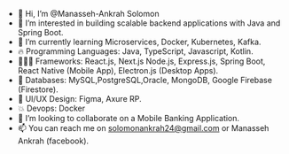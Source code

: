 - 👋 Hi, I’m @Manasseh-Ankrah Solomon
- 👀 I’m interested in building scalable backend applications with Java and Spring Boot.
- 🌱 I’m currently learning Microservices, Docker, Kubernetes, Kafka.
- 🔥 Programming Languages: Java, TypeScript, Javascript, Kotlin.
- 👨🏽‍💻 Frameworks: React.js, Next.js Node.js, Express.js, Spring Boot, React Native (Mobile App), Electron.js (Desktop Apps).
- 💯 Databases: MySQL,PostgreSQL,Oracle, MongoDB, Google Firebase (Firestore).
- 💛 UI/UX Design: Figma, Axure RP.
- 💥 Devops: Docker
- 💞️ I’m looking to collaborate on a Mobile Banking Application.
- 📫 You can reach me on solomonankrah24@gmail.com or Manasseh Ankrah (facebook).

<!---
Manasseh-Ankrah/Manasseh-Ankrah is a ✨ special ✨ repository because its `README.md` (this file) appears on your GitHub profile.
You can click the Preview link to take a look at your changes.
--->
